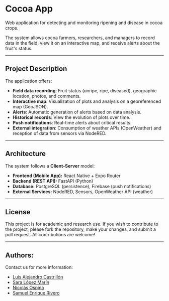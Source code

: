# Cocoa App

Web application for detecting and monitoring ripening and disease in cocoa crops.

The system allows cocoa farmers, researchers, and managers to record data in the field, view it on an interactive map, and receive alerts about the fruit's status.

---

## Project Description
The application offers:
- **Field data recording**: Fruit status (unripe, ripe, diseased), geographic location, photos, and comments.
- **Interactive map**: Visualization of plots and analysis on a georeferenced map (GeoJSON).
- **Alerts**: Automatic generation of alerts based on data analysis.
- **Historical records**: View the evolution of plots over time.
- **Push notifications**: Real-time alerts about critical results.
- **External integration**: Consumption of weather APIs (OpenWeather) and reception of data from sensors via NodeRED.

---

## Architecture
The system follows a **Client-Server** model:

- **Frontend (Mobile App):** React Native + Expo Router
- **Backend (REST API):** FastAPI (Python)
- **Database:** PostgreSQL (persistence), Firebase (push notifications)
- **External Services:** NodeRED, Sensors, OpenWeather API (weather)

---

## License

This project is for academic and research use. If you wish to contribute to the project, please fork the repository, make your changes, and submit a pull request.
All contributions are welcome!

---

## Authors:

Contact us for more information:
- [Luis Alejandro Castrillón](https://github.com/lacastrilp)
- [Sara López Marín](https://github.com/slopma)
- [Nicolás Ospina](https://github.com/niosto)
- [Samuel Enrique Rivero](https://github.com/SamuelRivero50)
